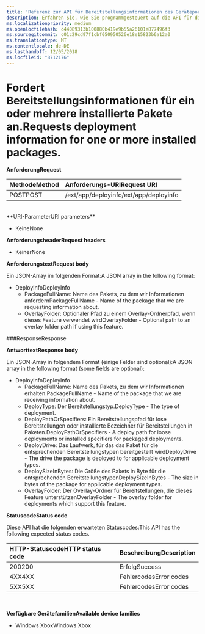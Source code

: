 ```yaml
---
title: 'Referenz zur API für Bereitstellungsinformationen des Geräteportals '
description: Erfahren Sie, wie Sie programmgesteuert auf die API für die Bereitstellung von Informationen zugreifen.
ms.localizationpriority: medium
ms.openlocfilehash: c44089313b100880b419e9b55a26101e877496f3
ms.sourcegitcommit: c01c29cd97f1cbf050950526e18e15823b6a12a0
ms.translationtype: MT
ms.contentlocale: de-DE
ms.lasthandoff: 12/05/2018
ms.locfileid: "8712176"
---
```

# <a name="requests-deployment-information-for-one-or-more-installed-packages"></a><span data-ttu-id="e8446-103">Fordert Bereitstellungsinformationen für ein oder mehrere installierte Pakete an.</span><span class="sxs-lookup"><span data-stu-id="e8446-103">Requests deployment information for one or more installed packages.</span></span>

**<span data-ttu-id="e8446-104">Anforderung</span><span class="sxs-lookup"><span data-stu-id="e8446-104">Request</span></span>**

<span data-ttu-id="e8446-105">Methode</span><span class="sxs-lookup"><span data-stu-id="e8446-105">Method</span></span>      | <span data-ttu-id="e8446-106">Anforderungs-URI</span><span class="sxs-lookup"><span data-stu-id="e8446-106">Request URI</span></span>
:------     | :------
<span data-ttu-id="e8446-107">POST</span><span class="sxs-lookup"><span data-stu-id="e8446-107">POST</span></span> | <span data-ttu-id="e8446-108">/ext/app/deployinfo</span><span class="sxs-lookup"><span data-stu-id="e8446-108">/ext/app/deployinfo</span></span>
<br />
**<span data-ttu-id="e8446-109">URI-Parameter</span><span class="sxs-lookup"><span data-stu-id="e8446-109">URI parameters</span></span>**

 - <span data-ttu-id="e8446-110">Keine</span><span class="sxs-lookup"><span data-stu-id="e8446-110">None</span></span>

**<span data-ttu-id="e8446-111">Anforderungsheader</span><span class="sxs-lookup"><span data-stu-id="e8446-111">Request headers</span></span>**

- <span data-ttu-id="e8446-112">Keiner</span><span class="sxs-lookup"><span data-stu-id="e8446-112">None</span></span>

**<span data-ttu-id="e8446-113">Anforderungstext</span><span class="sxs-lookup"><span data-stu-id="e8446-113">Request body</span></span>**

<span data-ttu-id="e8446-114">Ein JSON-Array im folgenden Format:</span><span class="sxs-lookup"><span data-stu-id="e8446-114">A JSON array in the following format:</span></span>

* <span data-ttu-id="e8446-115">DeployInfo</span><span class="sxs-lookup"><span data-stu-id="e8446-115">DeployInfo</span></span>
  * <span data-ttu-id="e8446-116">PackageFullName: Name des Pakets, zu dem wir Informationen anfordern</span><span class="sxs-lookup"><span data-stu-id="e8446-116">PackageFullName - Name of the package that we are requesting information about.</span></span>
  * <span data-ttu-id="e8446-117">OverlayFolder: Optionaler Pfad zu einem Overlay-Ordnerpfad, wenn dieses Feature verwendet wird</span><span class="sxs-lookup"><span data-stu-id="e8446-117">OverlayFolder - Optional path to an overlay folder path if using this feature.</span></span>

###<a name="response"></a><span data-ttu-id="e8446-118">Response</span><span class="sxs-lookup"><span data-stu-id="e8446-118">Response</span></span>

**<span data-ttu-id="e8446-119">Antworttext</span><span class="sxs-lookup"><span data-stu-id="e8446-119">Response body</span></span>**

<span data-ttu-id="e8446-120">Ein JSON-Array in folgendem Format (einige Felder sind optional):</span><span class="sxs-lookup"><span data-stu-id="e8446-120">A JSON array in the following format (some fields are optional):</span></span>

* <span data-ttu-id="e8446-121">DeployInfo</span><span class="sxs-lookup"><span data-stu-id="e8446-121">DeployInfo</span></span>
  * <span data-ttu-id="e8446-122">PackageFullName: Name des Pakets, zu dem wir Informationen erhalten.</span><span class="sxs-lookup"><span data-stu-id="e8446-122">PackageFullName - Name of the package that we are receiving information about.</span></span>
  * <span data-ttu-id="e8446-123">DeployType: Der Bereitstellungstyp.</span><span class="sxs-lookup"><span data-stu-id="e8446-123">DeployType - The type of deployment.</span></span>
  * <span data-ttu-id="e8446-124">DeployPathOrSpecifiers: Ein Bereitstellungspfad für lose Bereitstellungen oder installierte Bezeichner für Bereitstellungen in Paketen.</span><span class="sxs-lookup"><span data-stu-id="e8446-124">DeployPathOrSpecifiers - A deploy path for loose deployments or installed specifiers for packaged deployments.</span></span>
  * <span data-ttu-id="e8446-125">DeployDrive: Das Laufwerk, für das das Paket für die entsprechenden Bereitstellungstypen bereitgestellt wird</span><span class="sxs-lookup"><span data-stu-id="e8446-125">DeployDrive - The drive the package is deployed to for applicable deployment types.</span></span>
  * <span data-ttu-id="e8446-126">DeploySizeInBytes: Die Größe des Pakets in Byte für die entsprechenden Bereitstellungstypen</span><span class="sxs-lookup"><span data-stu-id="e8446-126">DeploySizeInBytes - The size in bytes of the package for applicable deployment types.</span></span>
  * <span data-ttu-id="e8446-127">OverlayFolder: Der Overlay-Ordner für Bereitstellungen, die dieses Feature unterstützen</span><span class="sxs-lookup"><span data-stu-id="e8446-127">OverlayFolder - The overlay folder for deployments which support this feature.</span></span>

**<span data-ttu-id="e8446-128">Statuscode</span><span class="sxs-lookup"><span data-stu-id="e8446-128">Status code</span></span>**

<span data-ttu-id="e8446-129">Diese API hat die folgenden erwarteten Statuscodes:</span><span class="sxs-lookup"><span data-stu-id="e8446-129">This API has the following expected status codes.</span></span>

<span data-ttu-id="e8446-130">HTTP-Statuscode</span><span class="sxs-lookup"><span data-stu-id="e8446-130">HTTP status code</span></span>      | <span data-ttu-id="e8446-131">Beschreibung</span><span class="sxs-lookup"><span data-stu-id="e8446-131">Description</span></span>
:------     | :-----
<span data-ttu-id="e8446-132">200</span><span class="sxs-lookup"><span data-stu-id="e8446-132">200</span></span> | <span data-ttu-id="e8446-133">Erfolg</span><span class="sxs-lookup"><span data-stu-id="e8446-133">Success</span></span>
<span data-ttu-id="e8446-134">4XX</span><span class="sxs-lookup"><span data-stu-id="e8446-134">4XX</span></span> | <span data-ttu-id="e8446-135">Fehlercodes</span><span class="sxs-lookup"><span data-stu-id="e8446-135">Error codes</span></span>
<span data-ttu-id="e8446-136">5XX</span><span class="sxs-lookup"><span data-stu-id="e8446-136">5XX</span></span> | <span data-ttu-id="e8446-137">Fehlercodes</span><span class="sxs-lookup"><span data-stu-id="e8446-137">Error codes</span></span>
<br />

**<span data-ttu-id="e8446-138">Verfügbare Gerätefamilien</span><span class="sxs-lookup"><span data-stu-id="e8446-138">Available device families</span></span>**

* <span data-ttu-id="e8446-139">Windows Xbox</span><span class="sxs-lookup"><span data-stu-id="e8446-139">Windows Xbox</span></span>